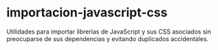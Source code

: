 # importacion-javascript-css
Utilidades para importar librerías de JavaScript y sus CSS asociados sin preocuparse de sus dependencias y evitando duplicados accidentales.
